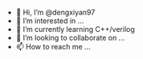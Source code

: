 - 👋 Hi, I’m @dengxiyan97
- 👀 I’m interested in ...
- 🌱 I’m currently learning C++/verilog
- 💞️ I’m looking to collaborate on ...
- 📫 How to reach me ...

<!---
dengxiyan97/dengxiyan97 is a ✨ special ✨ repository because its `README.md` (this file) appears on your GitHub profile.
You can click the Preview link to take a look at your changes.
--->
